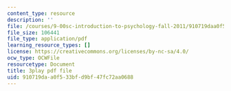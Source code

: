 ```yaml
---
content_type: resource
description: ''
file: /courses/9-00sc-introduction-to-psychology-fall-2011/910719daa0f533bfd9bf47fc72aa0688_76O3rulk844.pdf
file_size: 106441
file_type: application/pdf
learning_resource_types: []
license: https://creativecommons.org/licenses/by-nc-sa/4.0/
ocw_type: OCWFile
resourcetype: Document
title: 3play pdf file
uid: 910719da-a0f5-33bf-d9bf-47fc72aa0688
---
```

